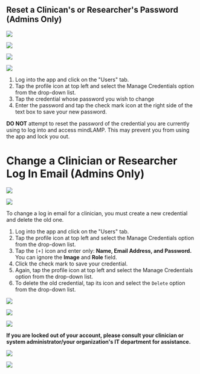 ## Reset a Clinican's or Researcher's Password (Admins Only)

![](../../05-start_here/assets/users_tab.jpg)

![](../../05-start_here/assets/Untitled_61.png)

![](../../05-start_here/assets/Screen_Shot_2020-10-02_at_3.27.40_PM.png)

![](../../05-start_here/assets/Screen_Shot_2020-10-02_at_3.27.55_PM.png)

1. Log into the app and click on the "Users" tab.
2. Tap the profile icon at top left and select the Manage Credentials option from the drop-down list. 
3. Tap the credential whose password you wish to change
4. Enter the password and tap the check mark icon at the right side of the text box to save your new password.

**DO NOT** attempt to reset the password of the credential you are currently using to log into and access mindLAMP. This may prevent you from using the app and lock you out.

# Change a Clinician or Researcher Log In Email (Admins Only)

![](../../05-start_here/assets/users_tab.jpg)

![](../../05-start_here/assets/Untitled_61.png)

To change a log in email for a clinician, you must create a new credential and delete the old one.

1. Log into the app and click on the "Users" tab.
2. Tap the profile icon at top left and select the Manage Credentials option from the drop-down list. 
3. Tap the `[+]` icon and enter only: **Name, Email Address, and Password.** You can ignore the **Image** and **Role** field.
4. Click the check mark to save your credential.
5. Again, tap the profile icon at top left and select the Manage Credentials option from the drop-down list. 
6. To delete the old credential, tap its icon and select the `Delete` option from the drop-down list.

![](../../05-start_here/assets/Screen_Shot_2020-10-02_at_3.27.24_PM.png)

![](../../05-start_here/assets/Screen_Shot_2020-10-02_at_3.26.07_PM.png)

![](../../05-start_here/assets/Untitled_62.png)

**If you are locked out of your account, please consult your clinician or system administrator/your organization's IT department for assistance.**

![](../../05-start_here/assets/Untitled_62.png)

![](../../05-start_here/assets/Screen_Shot_2020-10-02_at_3.28.11_PM.png)
